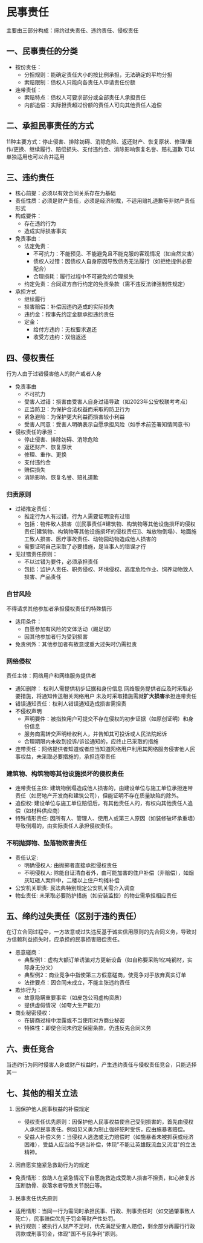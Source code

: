 # 民事责任
主要由三部分构成：缔约过失责任、违约责任、侵权责任
## 一、民事责任的分类
- 按份责任：
    - 分担规则：能确定责任大小的按比例承担，无法确定的平均分担
    - 索赔限制：债权人只能向各责任人申请责任份额
- 连带责任：
    - 索赔特点：债权人可要求部分或全部责任人承担责任
    - 内部追偿：实际担责超过份额的责任人可向其他责任人追偿
## 二、承担民事责任的方式
11种主要方式：停止侵害、排除妨碍、消除危险、返还财产、恢复原状、修理/重作/更换、继续履行、赔偿损失、支付违约金、消除影响恢复名誉、赔礼道歉
可以单独适用也可以合并适用
## 三、违约责任
- 核心前提：必须以有效合同关系存在为基础
- 责任性质：必须是财产责任，必须是经济制裁，不适用赔礼道歉等非财产责任形式
- 构成要件：
    - 存在违约行为
    - 造成实际损害事实
- 免责事由：
	- 法定免责：
	    - 不可抗力：不能预见、不能避免且不能克服的客观情况（如自然灾害）
	    - 债权人过错：因债权人自身原因导致债务无法履行（如拒绝提供必要配合）
	    - 合理损耗：履行过程中不可避免的合理损失
	- 约定免责：合同双方自行约定的免责条款（需不违反法律强制性规定）
- 承担方式
	- 继续履行
	- 损害赔偿：补偿因违约造成的实际损失
	- 违约金：按事先约定金额承担违约责任
	- 定金：
	    - 给付方违约：无权要求返还
	    - 收受方违约：双倍返还
## 四、侵权责任
行为人由于过错侵害他人的财产或者人身
- 免责事由
	-  不可抗力
	- 受害人过错：损害由受害人自身过错导致（如2023年公安校联考考点）
	- 正当防卫：为保护合法权益而采取的防卫行为
	- 紧急避险：为保护更大利益而损害较小利益
	- 受害人同意：受害人明确表示自愿承担风险（如手术前签署知情同意书）
- 侵权责任的承担：
	- 停止侵害、排除妨碍、消除危险
    - 返还财产、恢复原状
    - 修理、重作、更换
    - 支付违约金
    - 赔偿损失
    - 消除影响、恢复名誉、赔礼道歉
### 归责原则
- 过错推定责任：
    - 推定行为人有过错，行为人需要证明没有过错
    - 包括：物件致人损害（[[民事责任#建筑物、构筑物等其他设施损坏的侵权责任|建筑物、构筑物等其他设施损坏的侵权责任]]、堆放物倒塌）、地面施工致人损害、医疗事故责任、动物园动物造成他人损害的
    - 需要证明自己采取了必要措施，是当事人的错误才行
- 无过错责任原则：
    - 不以过错为要件，必须承担责任
    - 包括：监护人责任、职务侵权、环境侵权、高度危险作业、饲养动物致人损害、产品责任
### 自甘风险
不得请求其他参加者承担侵权责任的特殊情形
- 适用条件：
    - 自愿参加有风险的文体活动（踢足球）
    - 因其他参加者行为受到损害
- 免责例外：其他参加者有故意或重大过失时仍需担责
### 网络侵权
责任主体：网络用户和网络服务提供者
- 通知删除：
	权利人需提供初步证据和身份信息
	网络服务提供者应及时采取必要措施，将通知传送相关网络用户
	未及时采取措施需就**扩大损害**承担连带责任
- 错误通知责任：权利人错误通知造成损害需担责
- 不侵权声明
	- 声明要件：被指控用户可提交不存在侵权的初步证据（如原创证明）和身份信息
	- 服务商需转交声明给权利人，并告知其可投诉或人民法院起诉
	- 合理期限内未收到投诉/诉讼通知的，应终止已采取的措施
- 连带责任：网络提供者知道或者应当知道网络用户利用其网络服务侵害他人民事权益，未采取必要措施的，承担连带责任
### 建筑物、构筑物等其他设施损坏的侵权责任 
- 连带责任主体: 建筑物倒塌造成他人损害的，由建设单位与施工单位承担连带责任（如房地产开发商和建筑公司），但能证明不存在质量缺陷的除外。
- 追偿权: 建设单位与施工单位赔偿后，有其他责任人的，有权向其他责任人追偿（如材料供应商）
- 特殊情形责任: 因所有人、管理人、使用人或第三人原因（如装修破坏承重墙）导致倒塌的，由实际责任人承担侵权责任。
### 不明抛掷物、坠落物致害责任
- 责任认定:
    - 明确侵权人: 由抛掷者直接承担侵权责任
    - 不明侵权人: 除能自证清白者外，由可能加害的住户补偿（非赔偿），如烟灰缸砸人案件中，二楼以上住户均摊补偿
- 公安机关职责: 民法典特别规定公安机关需介入调查
- 物业责任: 未采取必要防护措施（如安装监控）的物业需承担相应责任
## 五、缔约过失责任（区别于违约责任）
在订立合同过程中，一方故意或过失违反基于诚实信用原则的先合同义务，导致对方信赖利益损失时，应承担的民事损害赔偿责任。
- 恶意磋商：
    - 典型例1：虚构大额订单诱骗对方更新设备（如自称要采购1亿吨钢材，实际身无分文）
    - 典型例2：商业竞争中指使第三方假意磋商，使竞争对手放弃真实订单
    - 法律要点：因合同未成立，不能主张违约责任
- 欺诈行为：
    - 故意隐瞒重要事实（如皮包公司虚构资质）
    - 提供虚假情况（如夸大生产能力）
- 商业秘密侵权：
    - 在磋商过程中泄露或不当使用对方商业秘密
    - 特殊性：即使合同未约定保密条款，仍违反先合同义务

## 六、责任竞合
当违约行为同时侵害人身或财产权益时，产生违约责任与侵权责任竞合，只能选择其一
## 七、其他的相关立法
1.  因保护他人民事权益的补偿规定 
	- 侵权责任优先原则：因保护他人民事权益使自己受到损害的，首先由侵权人承担民事责任。例如见义勇为制止强奸犯时受伤，应由施暴者赔偿。
	- 受益人补偿义务：当侵权人逃逸或无力赔偿时（如施暴者未被抓获或经济困难），受益人应当给予适当补偿，体现"不能让英雄既流血又流泪"的立法精神。

2. 因自愿实施紧急救助行为的规定 
- 免责情形：救助人在紧急情况下自愿施救造成受助人损害不担责，如心肺复苏压断肋骨、救落水者导致关节脱臼等。
3. 民事责任优先原则 
- 适用情形：当同一行为需同时承担民事、行政、刑事责任时（如交通肇事致人死亡），民事赔偿优先于罚金等财产性处罚。
- 执行规则：被执行人财产不足时，优先满足受害人赔偿，剩余部分再履行行政罚款或刑事罚金，体现"国不与民争利"原则。

